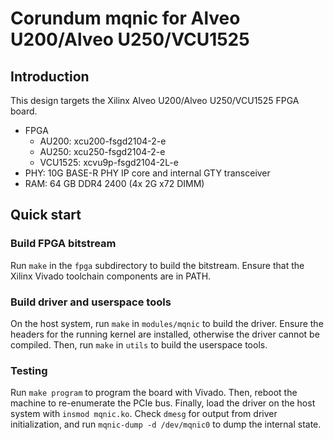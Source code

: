 # Corundum mqnic for Alveo U200/Alveo U250/VCU1525

## Introduction

This design targets the Xilinx Alveo U200/Alveo U250/VCU1525 FPGA board.

* FPGA
  * AU200: xcu200-fsgd2104-2-e
  * AU250: xcu250-fsgd2104-2-e
  * VCU1525: xcvu9p-fsgd2104-2L-e
* PHY: 10G BASE-R PHY IP core and internal GTY transceiver
* RAM: 64 GB DDR4 2400 (4x 2G x72 DIMM)

## Quick start

### Build FPGA bitstream

Run `make` in the `fpga` subdirectory to build the bitstream.  Ensure that the Xilinx Vivado toolchain components are in PATH.

### Build driver and userspace tools

On the host system, run `make` in `modules/mqnic` to build the driver.  Ensure the headers for the running kernel are installed, otherwise the driver cannot be compiled.  Then, run `make` in `utils` to build the userspace tools.

### Testing

Run `make program` to program the board with Vivado.  Then, reboot the machine to re-enumerate the PCIe bus.  Finally, load the driver on the host system with `insmod mqnic.ko`.  Check `dmesg` for output from driver initialization, and run `mqnic-dump -d /dev/mqnic0` to dump the internal state.
